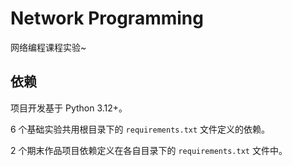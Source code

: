 # Network Programming

网络编程课程实验~

## 依赖

项目开发基于 Python 3.12+。

6 个基础实验共用根目录下的 `requirements.txt` 文件定义的依赖。

2 个期末作品项目依赖定义在各自目录下的 `requirements.txt` 文件中。
